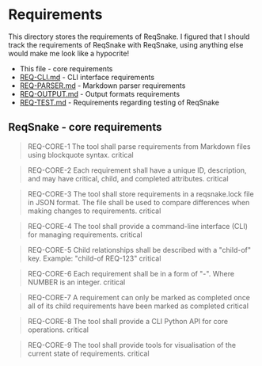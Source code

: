 # Requirements

This directory stores the requirements of ReqSnake. I figured that I should track the requirements of ReqSnake with ReqSnake, using anything else would make me look like a hypocrite!

- This file - core requirements
- [REQ-CLI.md](./REQ-CLI.md) - CLI interface requirements
- [REQ-PARSER.md](./REQ-PARSER.md) - Markdown parser requirements
- [REQ-OUTPUT.md](./REQ-OUTPUT.md) - Output formats requirements
- [REQ-TEST.md](./REQ-TEST.md) - Requirements regarding testing of ReqSnake

## ReqSnake - core requirements

> REQ-CORE-1
> The tool shall parse requirements from Markdown files using blockquote syntax.
> critical

> REQ-CORE-2
> Each requirement shall have a unique ID, description, and may have critical, child, and completed attributes.
> critical

> REQ-CORE-3
> The tool shall store requirements in a reqsnake.lock file in JSON format. The file shall be used to compare differences when making changes to requirements.
> critical

> REQ-CORE-4
> The tool shall provide a command-line interface (CLI) for managing requirements.
> critical

> REQ-CORE-5
> Child relationships shall be described with a "child-of" key. Example: "child-of REQ-123"
> critical

> REQ-CORE-6
> Each requirement shall be in a form of "<STRING>-<NUMBER>". Where NUMBER is an integer.
> critical

> REQ-CORE-7
> A requirement can only be marked as completed once all of its child requirements have been marked as completed
> critical

> REQ-CORE-8
> The tool shall provide a CLI Python API for core operations.
> critical

> REQ-CORE-9
> The tool shall provide tools for visualisation of the current state of requirements.
> critical
